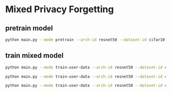 # Mixed Privacy Forgetting

## pretrain model

```bash
python main.py --mode pretrain --arch-id resnet50 --dataset-id cifar10 --split-rate 0.5
```

## train mixed model

```bash
python main.py --mode train-user-data --arch-id resnet50 --dataset-id cifar10 --number-of-linearized-components 5 --use-default
```

```bash
python main.py --mode train-user-data --arch-id resnet50 --dataset-id cifar10 --number-of-linearized-components 5 --pretrained-model-path checkpoint/05022024-112451-pretrain-resnet50-cifar10-split0.5/05022024_112451_pretrain_resnet50_cifar10_split0.5.pth --split-rate 0.5
```

```bash
python main.py --mode train-user-data --arch-id resnet50 --dataset-id cifar10 --number-of-linearized-components 5 --split-rate 0.1
```
